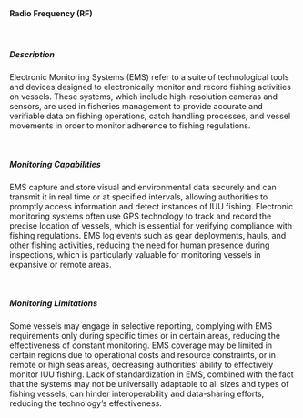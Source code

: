 <br>

#### **Radio Frequency (RF)**

<br>

##### **Description**

Electronic Monitoring Systems (EMS) refer to a suite of technological tools and devices designed to electronically monitor and record fishing activities on vessels. These systems, which include high-resolution cameras and sensors, are used in fisheries management to provide accurate and verifiable data on fishing operations, catch handling processes, and vessel movements in order to monitor adherence to fishing regulations. 

<br>

##### **Monitoring Capabilities**

EMS capture and store visual and environmental data securely and can transmit it in real time or at specified intervals, allowing authorities to promptly access information and detect instances of IUU fishing. Electronic monitoring systems often use GPS technology to track and record the precise location of vessels, which is essential for verifying compliance with fishing regulations. EMS log events such as gear deployments, hauls, and other fishing activities, reducing the need for human presence during inspections, which is particularly valuable for monitoring vessels in expansive or remote areas. 

<br>

##### **Monitoring Limitations**

Some vessels may engage in selective reporting, complying with EMS requirements only during specific times or in certain areas, reducing the effectiveness of constant monitoring. EMS coverage may be limited in certain regions due to operational costs and resource constraints, or in remote or high seas areas, decreasing authorities’ ability to effectively monitor IUU fishing. Lack of standardization in EMS, combined with the fact that the systems may not be universally adaptable to all sizes and types of fishing vessels, can hinder interoperability and data-sharing efforts, reducing the technology’s effectiveness.

<br>


